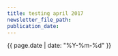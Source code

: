```yaml
---
title: testing april 2017
newsletter_file_path:
publication_date:
---
```


{{ page.date | date: "%Y-%m-%d" }}